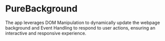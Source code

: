 # PureBackground
The app leverages DOM Manipulation to dynamically update the webpage background and Event Handling to respond to user actions, ensuring an interactive and responsive experience.
